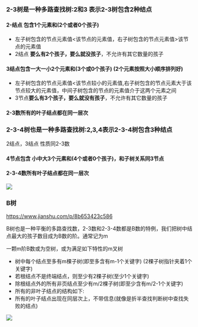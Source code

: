 ### 2-3树是一种多路查找树:2和3 表示2-3树包含2种结点

#### 2-结点 包含1个元素和(2个或者0个孩子)
* 左子树包含的节点元素值<该节点的元素值，右子树包含的节点元素值>该节点的元素值
* 2结点 **要么有2个孩子，要么就没孩子**，不允许有其它数量的孩子
#### 3结点包含一大一小2个元素和(3个或0个孩子) (2个元素按照大小顺序排列好)
* 左子树包含的节点元素值<该节点较小的元素值,右子树包含的节点元素大于该节点较大的元素值，中间子树包含的节点的元素值介于这两个元素之间
* 3节点**要么有3个孩子，要么就没有孩子**，不允许有其它数量的孩子
#### 2-3数所有的叶子结点都在同一层次

### 2-3-4树也是一种多路查找树:2,3,4表示2-3-4树包含3种结点
2结点，3结点 性质同2-3数
#### 4节点包含 小中大3个元素和(4个或者0个孩子)，和子树关系同3节点

#### 2-3-4数所有叶子结点都在同一层次
![](https://note.youdao.com/yws/api/personal/file/F498DDC3C4BD424692D63A3E0D94B231?method=download&shareKey=3c18d3c0682d79ba249ed11c9e705919)
### B树
https://www.jianshu.com/p/8b653423c586

B树也是一种平衡的多路查找数，2-3数和2-3-4数都是B数的特例，我们把树中结点最大的孩子数目成为B数的阶。通常记为m

一颗m阶B数或为空树，或为满足如下特性的m叉树
* 树中每个结点至多有m棵子树(即至多含有m-1个关键字) (2棵子树指针夹着1个关键字)
* 若根结点不是终端结点，则至少有2棵子树(至少1个关键字)
* 除根结点外的所有非页结点至少有m/2棵子树(即至少含有m/2-1个关键字)
* 所有的非叶子结点的结构如下:
* 所有的叶子结点出现在同层次上，不带信息(就像是折半查找判断树中查找失败的结点)

![](https://note.youdao.com/yws/api/personal/file/C96EC170E8134EE4B8C7ED00996E47E0?method=download&shareKey=e0923f5c3c5ba7a2cca8cce6360a97fc)
